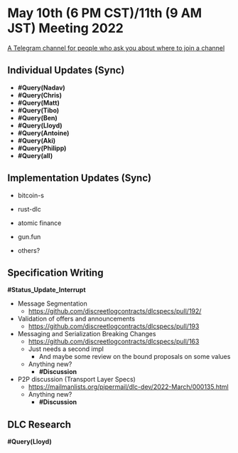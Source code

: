 # May 10th (6 PM CST)/11th (9 AM JST) Meeting 2022

[A Telegram channel for people who ask you about where to join a channel](https://t.me/BitcoinDLCs)

## Individual Updates (Sync)

* **#Query(Nadav)**
* **#Query(Chris)**
* **#Query(Matt)**
* **#Query(Tibo)**
* **#Query(Ben)**
* **#Query(Lloyd)**
* **#Query(Antoine)**
* **#Query(Aki)**
* **#Query(Philipp)**
* **#Query(all)**

## Implementation Updates (Sync)

* bitcoin-s

* rust-dlc

* atomic finance

* gun.fun

* others?

## Specification Writing

**#Status_Update_Interrupt**

* Message Segmentation
  * https://github.com/discreetlogcontracts/dlcspecs/pull/192/
* Validation of offers and announcements
  * https://github.com/discreetlogcontracts/dlcspecs/pull/193
* Messaging and Serialization Breaking Changes
  * https://github.com/discreetlogcontracts/dlcspecs/pull/163
  * Just needs a second impl
    * And maybe some review on the bound proposals on some values
  * Anything new?
    * **#Discussion**
* P2P discussion (Transport Layer Specs)
  * https://mailmanlists.org/pipermail/dlc-dev/2022-March/000135.html
  * Anything new?
    * **#Discussion**

## DLC Research

**#Query(Lloyd)**